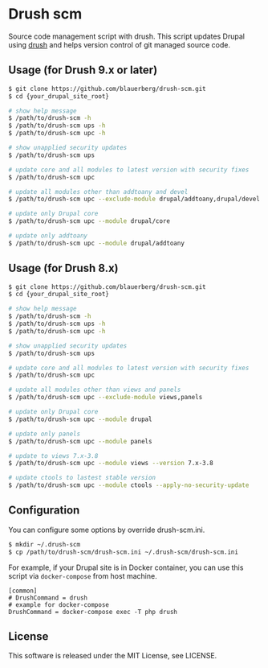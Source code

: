 # Drush scm
Source code management script with drush.
This script updates Drupal using [drush](http://www.drush.org/en/master/) and helps version control of git managed source code.

## Usage (for Drush 9.x or later)

```bash
$ git clone https://github.com/blauerberg/drush-scm.git
$ cd {your_drupal_site_root}

# show help message
$ /path/to/drush-scm -h
$ /path/to/drush-scm ups -h
$ /path/to/drush-scm upc -h

# show unapplied security updates
$ /path/to/drush-scm ups

# update core and all modules to latest version with security fixes
$ /path/to/drush-scm upc

# update all modules other than addtoany and devel
$ /path/to/drush-scm upc --exclude-module drupal/addtoany,drupal/devel

# update only Drupal core
$ /path/to/drush-scm upc --module drupal/core

# update only addtoany
$ /path/to/drush-scm upc --module drupal/addtoany
```

## Usage (for Drush 8.x)

```bash
$ git clone https://github.com/blauerberg/drush-scm.git
$ cd {your_drupal_site_root}

# show help message
$ /path/to/drush-scm -h
$ /path/to/drush-scm ups -h
$ /path/to/drush-scm upc -h

# show unapplied security updates
$ /path/to/drush-scm ups

# update core and all modules to latest version with security fixes
$ /path/to/drush-scm upc

# update all modules other than views and panels
$ /path/to/drush-scm upc --exclude-module views,panels

# update only Drupal core
$ /path/to/drush-scm upc --module drupal

# update only panels
$ /path/to/drush-scm upc --module panels

# update to views 7.x-3.8
$ /path/to/drush-scm upc --module views --version 7.x-3.8

# update ctools to lastest stable version
$ /path/to/drush-scm upc --module ctools --apply-no-security-update
```

## Configuration

You can configure some options by override drush-scm.ini.

```bash
$ mkdir ~/.drush-scm
$ cp /path/to/drush-scm/drush-scm.ini ~/.drush-scm/drush-scm.ini
```

For example, if your Drupal site is in Docker container, you can use this script via `docker-compose` from host machine.

```
[common]
# DrushCommand = drush
# example for docker-compose
DrushCommand = docker-compose exec -T php drush
```

## License
This software is released under the MIT License, see LICENSE.
